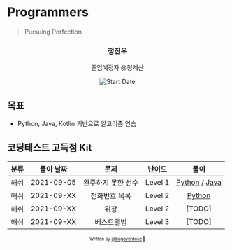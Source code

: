 # Programmers

> Pursuing Perfection

<div align="center">

<h3> 정진우 </h3>
<p> 졸업예정자 @청계산</p>

![Start Date](https://img.shields.io/badge/Start%20Date-2021--09--05-23d16b.svg)

</div>

## 목표

- Python, Java, Kotlin 기반으로 알고리즘 연습

## 코딩테스트 고득점 Kit

| 분류 | 풀이 날짜  |        문제        | 난이도  |                    풀이                     |
| :--: | :--------: | :----------------: | :-----: | :-----------------------------------------: |
| 해쉬 | 2021-09-05 | 완주하지 못한 선수 | Level 1 | [Python](hash/01.py) / [Java](hash/01.java) |
| 해쉬 | 2021-09-XX |   전화번호 목록    | Level 2 |            [Python](hash/02.py)             |
| 해쉬 | 2021-09-XX |        위장        | Level 2 |                   [TODO]                    |
| 해쉬 | 2021-09-XX |     베스트앨범     | Level 3 |                   [TODO]                    |

<div align="center">

<sub><sup>Written by <a href="https://github.com/bugoverdose">@bugoverdose</a></sup></sub><small>🍕</small>

</div>
